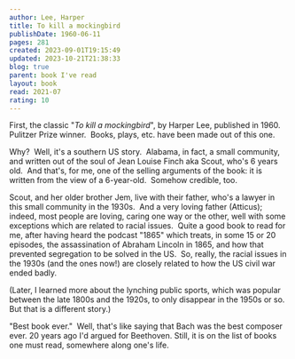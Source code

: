 ```yaml
---  
author: Lee, Harper  
title: To kill a mockingbird  
publishDate: 1960-06-11  
pages: 281  
created: 2023-09-01T19:15:49  
updated: 2023-10-21T21:38:33  
blog: true  
parent: book I've read  
layout: book  
read: 2021-07  
rating: 10  
---  
```

  
First, the classic "_To kill a mockingbird_", by Harper Lee, published in 1960.  Pulitzer Prize winner.  Books, plays, etc. have been made out of this one.     
  
Why?  Well, it's a southern US story.  Alabama, in fact, a small community, and written out of the soul of Jean Louise Finch aka Scout, who's 6 years old.  And that's, for me, one of the selling arguments of the book: it is written from the view of a 6-year-old.  Somehow credible, too.    
  
Scout, and her older brother Jem, live with their father, who's a lawyer in this small community in the 1930s.  And a very loving father (Atticus); indeed, most people are loving, caring one way or the other, well with some exceptions which are related to racial issues.  Quite a good book to read for me, after having heard the podcast "1865" which treats, in some 15 or 20 episodes, the assassination of Abraham Lincoln in 1865, and how that prevented segregation to be solved in the US.  So, really, the racial issues in the 1930s (and the ones now!) are closely related to how the US civil war ended badly.    
  
(Later, I learned more about the lynching public sports, which was popular between the late 1800s and the 1920s, to only disappear in the 1950s or so.  But that is a different story.)    
  
"Best book ever."  Well, that's like saying that Bach was the best composer ever. 20 years ago I'd argued for Beethoven. Still, it is on the list of books one must read, somewhere along one's life.  
